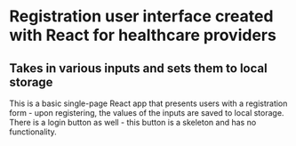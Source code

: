 # Registration user interface created with React for healthcare providers

## Takes in various inputs and sets them to local storage

This is a basic single-page React app that presents users with a registration form - upon registering, the values
of the inputs are saved to local storage. There is a login button as well - this button is a skeleton and has
no functionality. 
